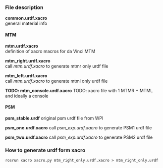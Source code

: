 ### File description

**common.urdf.xacro**  
general material info


#### MTM 
**mtm.urdf.xacro**  
definition of xacro macros for da Vinci MTM

**mtm_right.urdf.xacro**  
call *mtm.urdf.xacro* to generate mtmr only urdf file

**mtm_left.urdf.xacro**  
call *mtm.urdf.xacro* to generate mtml only urdf file

**TODO: mtm_console.urdf.xacro**
TODO: xacro file with 1 MTMR + MTML and ideally a console 

#### PSM
**psm_stable.urdf**
original psm urdf file from WPI

**psm_one.urdf.xacro**
call *psm_exp.urdf.xacro* to generate PSM1 urdf file

**psm_two.urdf.xacro**
call *psm_exp.urdf.xacro* to generate PSM2 urdf file


### How to generate urdf form xacro
```
rosrun xacro xacro.py mtm_right_only.urdf.xacro > mtm_right_only.urdf
```
